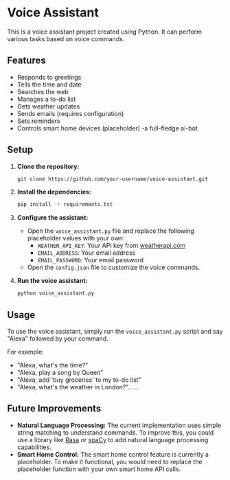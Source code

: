# Voice Assistant

This is a voice assistant project created using Python. It can perform various tasks based on voice commands.

## Features

- Responds to greetings
- Tells the time and date
- Searches the web
- Manages a to-do list
- Gets weather updates
- Sends emails (requires configuration)
- Sets reminders
- Controls smart home devices (placeholder)
-a full-fledge ai-bot

## Setup

1. **Clone the repository:**
   ```bash
   git clone https://github.com/your-username/voice-assistant.git
   ```

2. **Install the dependencies:**
   ```bash
   pip install -r requirements.txt
   ```

3. **Configure the assistant:**
   - Open the `voice_assistant.py` file and replace the following placeholder values with your own:
     - `WEATHER_API_KEY`: Your API key from [weatherapi.com](https://www.weatherapi.com/)
     - `EMAIL_ADDRESS`: Your email address
     - `EMAIL_PASSWORD`: Your email password
   - Open the `config.json` file to customize the voice commands.

4. **Run the voice assistant:**
   ```bash
   python voice_assistant.py
   ```

## Usage

To use the voice assistant, simply run the `voice_assistant.py` script and say "Alexa" followed by your command.

For example:
- "Alexa, what's the time?"
- "Alexa, play a song by Queen"
- "Alexa, add 'buy groceries' to my to-do list"
- "Alexa, what's the weather in London?"......



## Future Improvements

- **Natural Language Processing:** The current implementation uses simple string matching to understand commands. To improve this, you could use a library like [Rasa](https://rasa.com/) or [spaCy](https://spacy.io/) to add natural language processing capabilities.
- **Smart Home Control:** The smart home control feature is currently a placeholder. To make it functional, you would need to replace the placeholder function with your own smart home API calls.